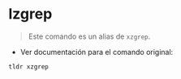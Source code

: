 # lzgrep

> Este comando es un alias de `xzgrep`.

- Ver documentación para el comando original:

`tldr xzgrep`
